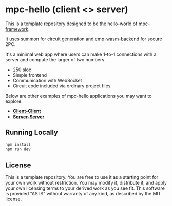 # mpc-hello (client <> server)

This is a template repository designed to be the hello-world of
[mpc-framework](https://github.com/voltrevo/mpc-framework).

It uses [summon](https://github.com/voltrevo/summon) for circuit generation
and [emp-wasm-backend](https://github.com/voltrevo/emp-wasm-backend) for
secure 2PC.

It's a minimal web app where users can make 1-to-1 connections with a server
and compute the larger of two numbers.

- 250 sloc
- Simple frontend
- Communication with WebSocket
- Circuit code included via ordinary project files

Below are other examples of mpc-hello applications you may want to explore:

- [**Client-Client**](../client-client)
- [**Server-Server**](../server-server)

## Running Locally

```sh
npm install
npm run dev
```

## License

This is a template repository. You are free to use it as a starting point for
your own work without restriction. You may modify it, distribute it, and apply
your own licensing terms to your derived work as you see fit. This software is
provided "AS IS" without warranty of any kind, as described by the MIT license.
